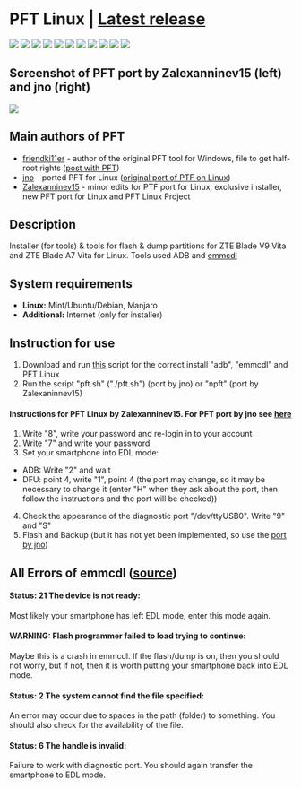 # PFT Linux | [Latest release](https://github.com/Zalexanninev15/PFT-Linux/releases/latest)

[![](https://img.shields.io/badge/OS-Linux-ligthgreen?logo=linux)](https://github.com/Zalexanninev15/PFT-Linux)
[![](https://img.shields.io/badge/written_on-GNU_Bash-4EAA25.svg?logo=gnubash)](https://github.com/Zalexanninev15/PFT-Linux)
[![](https://img.shields.io/github/v/release/Zalexanninev15/PFT-Linux)](https://github.com/Zalexanninev15/PFT-Linux/releases/latest)
[![](https://img.shields.io/badge/versions-changelog-7D28CC.svg)](https://github.com/Zalexanninev15/PFT-Linux/blob/master/Changelog.md)
[![](https://img.shields.io/github/downloads/Zalexanninev15/PFT-Linux/total.svg)](https://github.com/Zalexanninev15/PFT-Linux/releases)
[![](https://img.shields.io/github/last-commit/Zalexanninev15/PFT-Linux)](https://github.com/Zalexanninev15/PFT-Linux/commits/master)
[![](https://img.shields.io/github/stars/Zalexanninev15/PFT-Linux.svg)](https://github.com/Zalexanninev15/PFT-Linux/stargazers)
[![](https://img.shields.io/github/forks/Zalexanninev15/PFT-Linux.svg)](https://github.com/Zalexanninev15/PFT-Linux/network/members)
[![](https://img.shields.io/badge/license-GPLv3-ligthgreen.svg)](LICENSE)
[![](https://img.shields.io/badge/4PDA-PFT_Linux-blue)](https://4pda.ru/forum/index.php?s=&showtopic=952274&view=findpost&p=94908974)
[![](https://img.shields.io/badge/donate-Buy_Me_a_Coffee-F94400.svg)](https://zalexanninev15.jimdofree.com/buy-me-a-coffee)

## Screenshot of PFT port by Zalexanninev15 (left) and jno (right)

![](https://i.imgur.com/7RKKdsU.png)

## Main authors of PFT

* [friendki11er](https://4pda.ru/forum/index.php?showuser=198744) - author of the original PFT tool for Windows, file to get half-root rights ([post with PFT](https://4pda.ru/forum/index.php?s=&showtopic=952274&view=findpost&p=85383238))
* [jno](https://4pda.ru/forum/index.php?showuser=312616) - ported PFT for Linux ([original port of PTF on Linux](https://jno.undo.it/cgi-bin/fossil.cgi/PFT4pda/doc))
* [Zalexanninev15](https://4pda.ru/forum/index.php?showuser=5330563) - minor edits for PTF port for Linux, exclusive installer, new PFT port for Linux and PFT Linux Project

## Description

Installer (for tools) & tools for flash & dump partitions for ZTE Blade V9 Vita and ZTE Blade A7 Vita for Linux. Tools used ADB and [emmcdl](https://github.com/Zalexanninev15/emmcdl)

## System requirements

* **Linux:** Mint/Ubuntu/Debian, Manjaro
* **Additional:** Internet (only for installer)

## Instruction for use
1. Download and run [this](https://github.com/Zalexanninev15/PFT-Linux/releases/latest/download/install) script for the correct install "adb", "emmcdl" and PFT Linux
2. Run the script "pft.sh" ("./pft.sh") (port by jno) or "npft" (port by Zalexaninnev15)
#### Instructions for PFT Linux by Zalexanninev15. For PFT port by jno see [here](https://jno.undo.it/cgi-bin/fossil.cgi/PFT4pda/doc)
1. Write "8", write your password and re-login in to your account
2. Write "7" and write your password
3. Set your smartphone into EDL mode:
* ADB: Write "2" and wait
* DFU: point 4, write "1", point 4 (the port may change, so it may be necessary to change it (enter "H" when they ask about the port, then follow the instructions and the port will be checked))
4. Check the appearance of the diagnostic port "/dev/ttyUSB0". Write "9" and "S"
5. Flash and Backup (but it has not yet been implemented, so use the [port by jno](https://jno.undo.it/cgi-bin/fossil.cgi/PFT4pda/doc))

## All Errors of emmcdl ([source](https://github.com/Zalexanninev15/PFT2#all-errors-of-flasher-emmcdl))
#### Status: 21 The device is not ready: 
Most likely your smartphone has left EDL mode, enter this mode again.
#### WARNING: Flash programmer failed to load trying to continue:
Maybe this is a crash in emmcdl. If the flash/dump is on, then you should not worry, but if not, then it is worth putting your smartphone back into EDL mode.
#### Status: 2 The system cannot find the file specified:
An error may occur due to spaces in the path (folder) to something. You should also check for the availability of the file.
#### Status: 6 The handle is invalid:
Failure to work with diagnostic port. You should again transfer the smartphone to EDL mode.

